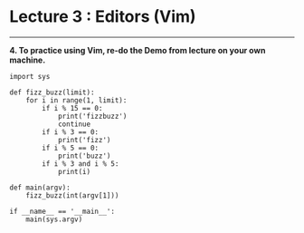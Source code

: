 # Lecture 3 : Editors (Vim)
---

**4. To practice using Vim, re-do the Demo from lecture on your own machine.**
```
import sys

def fizz_buzz(limit):
    for i in range(1, limit):
        if i % 15 == 0:
            print('fizzbuzz')
            continue
        if i % 3 == 0:
            print('fizz')
        if i % 5 == 0:
            print('buzz')
        if i % 3 and i % 5:
            print(i)

def main(argv):
    fizz_buzz(int(argv[1]))

if __name__ == '__main__':
	main(sys.argv)
```
